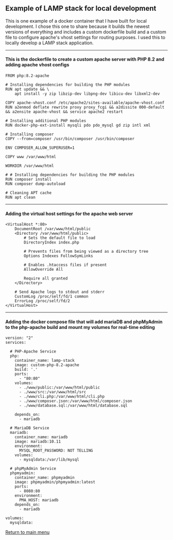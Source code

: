 ## Example of LAMP stack for local development

This is one example of a docker container that I have built for local development.  I chose this one to share because it builds the newest versions of everything and includes a custom dockerfile build and a custom file to configure apache's vhost settings for routing purposes.  I used this to locally develop a LAMP stack application.

---

#### This is the dockerfile to create a custom apache server with PHP 8.2 and adding apache vhost configs
```
FROM php:8.2-apache

# Installing dependencies for building the PHP modules
RUN apt update && \
    apt install -y zip libzip-dev libpng-dev libicu-dev libxml2-dev

COPY apache-vhost.conf /etc/apache2/sites-available/apache-vhost.conf
RUN a2enmod deflate rewrite proxy proxy_fcgi && a2dissite 000-default && a2ensite apache-vhost && service apache2 restart

# Installing additional PHP modules
RUN docker-php-ext-install mysqli pdo pdo_mysql gd zip intl xml

# Installing composer
COPY --from=composer /usr/bin/composer /usr/bin/composer

ENV COMPOSER_ALLOW_SUPERUSER=1

COPY www /var/www/html

WORKDIR /var/www/html

# # Installing dependencies for building the PHP modules
RUN composer install
RUN composer dump-autoload

# Cleaning APT cache
RUN apt clean
```
---
#### Adding the virtual host settings for the apache web server
```
<VirtualHost *:80>
    DocumentRoot /var/www/html/public
    <Directory /var/www/html/public>
        # Sets the default file to load
        DirectoryIndex index.php

        # Prevents files from being viewed as a directory tree
        Options Indexes FollowSymLinks

        # Enables .htaccess files if present
        AllowOverride All

        Require all granted
    </Directory>
    
    # Send Apache logs to stdout and stderr
    CustomLog /proc/self/fd/1 common
    ErrorLog /proc/self/fd/2
</VirtualHost>
```

---
#### Adding the docker compose file that will add mariaDB and phpMyAdmin to the php-apache build and mount my volumes for real-time editing
```
version: "2"
services:

  # PHP-Apache Service
  php:
    container_name: lamp-stack
    image: custom-php-8.2-apache
    build: '.'
    ports:
      - "80:80"
    volumes:
      - ./www/public:/var/www/html/public
      - ./www/src:/var/www/html/src
      - ./www/cli.php:/var/www/html/cli.php
      - ./www/composer.json:/var/www/html/composer.json
      - ./www/database.sql:/var/www/html/database.sql

    depends_on:
      - mariadb

  # MariaDB Service
  mariadb:
    container_name: mariadb
    image: mariadb:10.11
    environment:
      MYSQL_ROOT_PASSWORD: NOT TELLING
    volumes:
      - mysqldata:/var/lib/mysql

  # phpMyAdmin Service
  phpmyadmin:
    container_name: phpmyadmin
    image: phpmyadmin/phpmyadmin:latest
    ports:
      - 8080:80
    environment:
      PMA_HOST: mariadb
    depends_on:
      - mariadb

volumes:
  mysqldata:
```

[Return to main menu](../README.md)